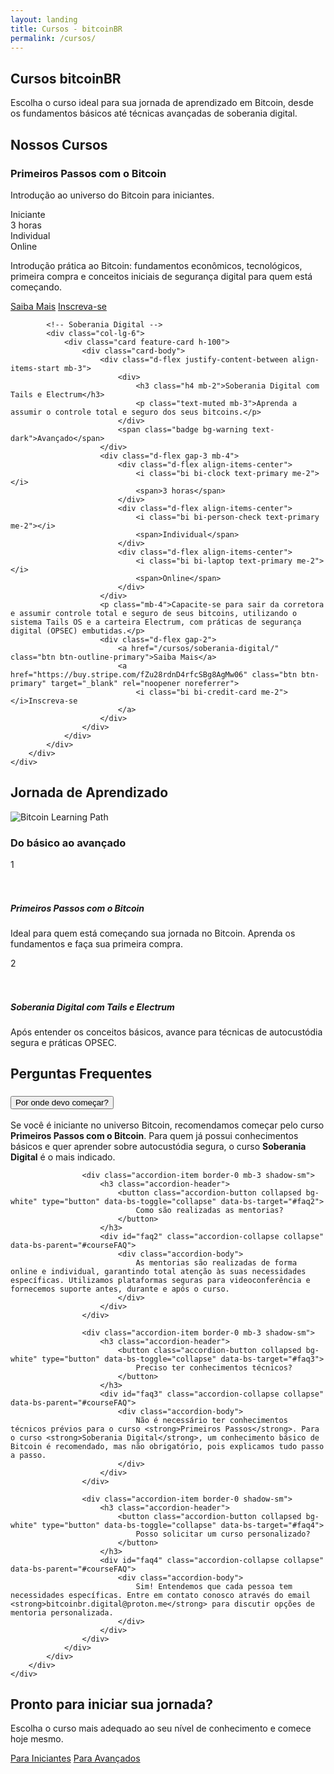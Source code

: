```yaml
---
layout: landing
title: Cursos - bitcoinBR
permalink: /cursos/
---
```


<!-- Navigation Buttons -->
<div class="position-fixed top-0 end-0 p-3" style="z-index: 1000;">
    <div class="d-flex gap-2">
        <a href="/" class="btn btn-primary rounded-circle" title="Home">
            <i class="bi bi-house-fill"></i>
        </a>
        <a href="/contato" class="btn btn-primary rounded-circle" title="Contato">
            <i class="bi bi-envelope-fill"></i>
        </a>
        <a href="/agenda" class="btn btn-primary rounded-circle" title="Agenda">
            <i class="bi bi-calendar-check-fill"></i>
        </a>
    </div>
</div>

<!-- Hero Section -->
<section class="hero">
    <div class="container">
        <div class="row align-items-center">
            <div class="col-lg-8">
                <h1 class="display-4 fw-bold mb-4">Cursos bitcoinBR</h1>
                <p class="lead mb-4">Escolha o curso ideal para sua jornada de aprendizado em Bitcoin, desde os fundamentos básicos até técnicas avançadas de soberania digital.</p>
            </div>
        </div>
    </div>
</section>

<!-- Courses Section -->
<section class="py-5">
    <div class="container">
        <h2 class="section-title">Nossos Cursos</h2>
        <div class="row g-4">
            <!-- Primeiros Passos -->
            <div class="col-lg-6">
                <div class="card feature-card h-100">
                    <div class="card-body">
                        <div class="d-flex justify-content-between align-items-start mb-3">
                            <div>
                                <h3 class="h4 mb-2">Primeiros Passos com o Bitcoin</h3>
                                <p class="text-muted mb-3">Introdução ao universo do Bitcoin para iniciantes.</p>
                            </div>
                            <span class="badge bg-primary">Iniciante</span>
                        </div>
                        <div class="d-flex gap-3 mb-4">
                            <div class="d-flex align-items-center">
                                <i class="bi bi-clock text-primary me-2"></i>
                                <span>3 horas</span>
                            </div>
                            <div class="d-flex align-items-center">
                                <i class="bi bi-person-check text-primary me-2"></i>
                                <span>Individual</span>
                            </div>
                            <div class="d-flex align-items-center">
                                <i class="bi bi-laptop text-primary me-2"></i>
                                <span>Online</span>
                            </div>
                        </div>
                        <p class="mb-4">Introdução prática ao Bitcoin: fundamentos econômicos, tecnológicos, primeira compra e conceitos iniciais de segurança digital para quem está começando.</p>
                        <div class="d-flex gap-2">
                            <a href="/cursos/primeiros-passos/" class="btn btn-outline-primary">Saiba Mais</a>
                            <a href="https://buy.stripe.com/14A4gzabr3nb05P2hKgMw05" class="btn btn-primary" target="_blank" rel="noopener noreferrer">
                                <i class="bi bi-credit-card me-2"></i>Inscreva-se
                            </a>
                        </div>
                    </div>
                </div>
            </div>
            
            <!-- Soberania Digital -->
            <div class="col-lg-6">
                <div class="card feature-card h-100">
                    <div class="card-body">
                        <div class="d-flex justify-content-between align-items-start mb-3">
                            <div>
                                <h3 class="h4 mb-2">Soberania Digital com Tails e Electrum</h3>
                                <p class="text-muted mb-3">Aprenda a assumir o controle total e seguro dos seus bitcoins.</p>
                            </div>
                            <span class="badge bg-warning text-dark">Avançado</span>
                        </div>
                        <div class="d-flex gap-3 mb-4">
                            <div class="d-flex align-items-center">
                                <i class="bi bi-clock text-primary me-2"></i>
                                <span>3 horas</span>
                            </div>
                            <div class="d-flex align-items-center">
                                <i class="bi bi-person-check text-primary me-2"></i>
                                <span>Individual</span>
                            </div>
                            <div class="d-flex align-items-center">
                                <i class="bi bi-laptop text-primary me-2"></i>
                                <span>Online</span>
                            </div>
                        </div>
                        <p class="mb-4">Capacite-se para sair da corretora e assumir controle total e seguro de seus bitcoins, utilizando o sistema Tails OS e a carteira Electrum, com práticas de segurança digital (OPSEC) embutidas.</p>
                        <div class="d-flex gap-2">
                            <a href="/cursos/soberania-digital/" class="btn btn-outline-primary">Saiba Mais</a>
                            <a href="https://buy.stripe.com/fZu28rdnD4rfcSBg8AgMw06" class="btn btn-primary" target="_blank" rel="noopener noreferrer">
                                <i class="bi bi-credit-card me-2"></i>Inscreva-se
                            </a>
                        </div>
                    </div>
                </div>
            </div>
        </div>
    </div>
</section>

<!-- Learning Path Section -->
<section class="py-5 bg-light">
    <div class="container">
        <h2 class="section-title">Jornada de Aprendizado</h2>
        <div class="row align-items-center">
            <div class="col-lg-6 mb-4 mb-lg-0">
                <img src="https://images.pexels.com/photos/844124/pexels-photo-844124.jpeg?auto=compress&cs=tinysrgb&w=1000" alt="Bitcoin Learning Path" class="img-fluid rounded-4 shadow">
            </div>
            <div class="col-lg-6">
                <div class="card feature-card border-0">
                    <div class="card-body">
                        <h3 class="h4 mb-4">Do básico ao avançado</h3>
                        <div class="d-flex mb-4">
                            <div class="me-4">
                                <div class="bg-primary rounded-circle d-flex align-items-center justify-content-center text-white" style="width: 50px; height: 50px;">
                                    <span class="fw-bold">1</span>
                                </div>
                            </div>
                            <div>
                                <h5>Primeiros Passos com o Bitcoin</h5>
                                <p class="text-muted">Ideal para quem está começando sua jornada no Bitcoin. Aprenda os fundamentos e faça sua primeira compra.</p>
                            </div>
                        </div>
                        <div class="d-flex">
                            <div class="me-4">
                                <div class="bg-warning rounded-circle d-flex align-items-center justify-content-center text-dark" style="width: 50px; height: 50px;">
                                    <span class="fw-bold">2</span>
                                </div>
                            </div>
                            <div>
                                <h5>Soberania Digital com Tails e Electrum</h5>
                                <p class="text-muted">Após entender os conceitos básicos, avance para técnicas de autocustódia segura e práticas OPSEC.</p>
                            </div>
                        </div>
                    </div>
                </div>
            </div>
        </div>
    </div>
</section>

<!-- FAQ Section -->
<section class="py-5">
    <div class="container">
        <h2 class="section-title">Perguntas Frequentes</h2>
        <div class="row">
            <div class="col-lg-8 mx-auto">
                <div class="accordion" id="courseFAQ">
                    <div class="accordion-item border-0 mb-3 shadow-sm">
                        <h3 class="accordion-header">
                            <button class="accordion-button collapsed bg-white" type="button" data-bs-toggle="collapse" data-bs-target="#faq1">
                                Por onde devo começar?
                            </button>
                        </h3>
                        <div id="faq1" class="accordion-collapse collapse" data-bs-parent="#courseFAQ">
                            <div class="accordion-body">
                                Se você é iniciante no universo Bitcoin, recomendamos começar pelo curso <strong>Primeiros Passos com o Bitcoin</strong>. Para quem já possui conhecimentos básicos e quer aprender sobre autocustódia segura, o curso <strong>Soberania Digital</strong> é o mais indicado.
                            </div>
                        </div>
                    </div>
                    
                    <div class="accordion-item border-0 mb-3 shadow-sm">
                        <h3 class="accordion-header">
                            <button class="accordion-button collapsed bg-white" type="button" data-bs-toggle="collapse" data-bs-target="#faq2">
                                Como são realizadas as mentorias?
                            </button>
                        </h3>
                        <div id="faq2" class="accordion-collapse collapse" data-bs-parent="#courseFAQ">
                            <div class="accordion-body">
                                As mentorias são realizadas de forma online e individual, garantindo total atenção às suas necessidades específicas. Utilizamos plataformas seguras para videoconferência e fornecemos suporte antes, durante e após o curso.
                            </div>
                        </div>
                    </div>
                    
                    <div class="accordion-item border-0 mb-3 shadow-sm">
                        <h3 class="accordion-header">
                            <button class="accordion-button collapsed bg-white" type="button" data-bs-toggle="collapse" data-bs-target="#faq3">
                                Preciso ter conhecimentos técnicos?
                            </button>
                        </h3>
                        <div id="faq3" class="accordion-collapse collapse" data-bs-parent="#courseFAQ">
                            <div class="accordion-body">
                                Não é necessário ter conhecimentos técnicos prévios para o curso <strong>Primeiros Passos</strong>. Para o curso <strong>Soberania Digital</strong>, um conhecimento básico de Bitcoin é recomendado, mas não obrigatório, pois explicamos tudo passo a passo.
                            </div>
                        </div>
                    </div>

                    <div class="accordion-item border-0 shadow-sm">
                        <h3 class="accordion-header">
                            <button class="accordion-button collapsed bg-white" type="button" data-bs-toggle="collapse" data-bs-target="#faq4">
                                Posso solicitar um curso personalizado?
                            </button>
                        </h3>
                        <div id="faq4" class="accordion-collapse collapse" data-bs-parent="#courseFAQ">
                            <div class="accordion-body">
                                Sim! Entendemos que cada pessoa tem necessidades específicas. Entre em contato conosco através do email <strong>bitcoinbr.digital@proton.me</strong> para discutir opções de mentoria personalizada.
                            </div>
                        </div>
                    </div>
                </div>
            </div>
        </div>
    </div>
</section>

<!-- CTA Section -->
<section class="py-5 bg-primary text-white">
    <div class="container text-center">
        <h2 class="mb-4">Pronto para iniciar sua jornada?</h2>
        <p class="lead mb-4">Escolha o curso mais adequado ao seu nível de conhecimento e comece hoje mesmo.</p>
        <div class="d-flex justify-content-center gap-3">
            <a href="/cursos/primeiros-passos/" class="btn btn-light btn-lg">Para Iniciantes</a>
            <a href="/cursos/soberania-digital/" class="btn btn-outline-light btn-lg">Para Avançados</a>
        </div>
    </div>
</section> 